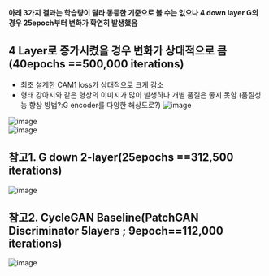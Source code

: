 **아래 3가지 결과는 학습량이 달라 동등한 기준으로 볼 수는 없으나 4 down layer G의 경우 25epoch부터 변화가 확연히 발생했음**
## 4 Layer로 증가시켰을 경우 변화가 상대적으로 큼(40epochs ==500,000 iterations)
- 최초 설계한 CAM1 loss가 상대적으로 크게 감소
- 형태 강아지와 같은 형상의 이미지가 많이 발생하나 개별 품질은 좋지 못함 (품질성능 향상 방법?:G encoder를 다양한 해상도로?)
![image](https://user-images.githubusercontent.com/40943064/138091171-a35142a5-4517-43d5-a516-6bde67e0e1b8.png)  

![image](https://user-images.githubusercontent.com/40943064/138091127-e7b35588-875e-4ebc-a98c-c3d9550729db.png)  
![image](https://user-images.githubusercontent.com/40943064/138091141-10488cf4-72b9-403e-b0f0-6d568b4d906e.png)  

## 참고1. G down 2-layer(25epochs ==312,500 iterations)
![image](https://user-images.githubusercontent.com/40943064/138091720-c1975941-5c16-4d0d-b931-4da4335780d0.png)

## 참고2. CycleGAN Baseline(PatchGAN Discriminator 5layers ; 9epoch==112,000 iterations)
![image](https://user-images.githubusercontent.com/40943064/138092270-446252ac-5929-4501-9b3a-f198617fe855.png)
